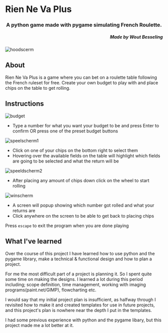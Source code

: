 <h1>Rien Ne Va Plus</h1>
<h3 align="center"> A python game made with pygame simulating French Roulette.</h3>
<h5 align="right">Made by Wout Besseling</h5>

![hoodscerm](https://user-images.githubusercontent.com/113112403/219001923-d874c083-c418-464a-b33d-52ee0d150c1b.PNG)



<h2>About</h2>
<p>
  Rien Ne Va Plus is a game where you can bet on a roulette table following the French ruleset for free. Create your own budget to play with and place chips on the table to get rolling. 
</p>

<h2> Instructions </h2>

![budget](https://user-images.githubusercontent.com/113112403/219002581-a2591d5d-06cc-45a4-a92a-18f458d8c9a3.PNG)
  - Type a number for what you want your budget to be and press Enter to confirm OR press one of the preset budget buttons
  
![speelscherm1](https://user-images.githubusercontent.com/113112403/219002539-1d403581-bd12-4f0a-aff4-442f369476f6.PNG)

  - Click on one of your chips on the bottom right to select them
  - Hovering over the available fields on the table will highlight which fields are going to be selected and what the return will be
  
![speeldscherm2](https://user-images.githubusercontent.com/113112403/219002237-9bfaec3e-00ba-4e5d-8d91-563461bae763.png)

  - After placing any amount of chips down click on the wheel to start rolling
  
![winscherm](https://user-images.githubusercontent.com/113112403/219002560-88886ae1-02e4-488e-bd15-c0aa0e945062.png)
  - A screen will popup showing which number got rolled and what your returns are
  - Click anywhere on the screen to be able to get back to placing chips
  
Press `escape` to exit the program when you are done playing


<h2>What I've learned</h2>
Over the course of this project I have learned how to use python and the pygame library, make a technical & functional design and how to plan a project.

For me the most difficult part of a project is planning it. So I spent quite some time on making the designs. I learned a lot during this period including; scope definition, time management, working with imaging programs(paint.net/GIMP), flowcharting etc.

I would say that my initial project plan is insufficient, as halfway through I revisited how to make it and created templates for use in future projects, and this project's plan is nowhere near the depth I put in the templates.

I had some previous experience with python and the pygame libary, but this project made me a lot better at it. 
